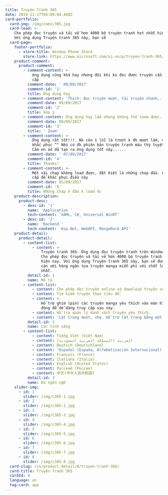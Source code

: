 ```yaml
---
title: Truyện Tranh 365
date: 2019-11-27T04:09:04.448Z
card-portfolio:
  card-img: /img/comic365.jpg
  card-lead: >-
    Cho phép đọc truyện và tải về hơn 4000 bộ truyện tranh hot nhất hiện nay.
    Với ứng dụng Truyện tranh 365 này, bạn sẽ 
  card-page:
    footer-portfolio:      
      - store-title: Window Phone Store
        store-link: https://www.microsoft.com/vi-vn/p/truyen-tranh-365/9nblgggzmtns#
    product-comment:
      product-comment:
        - comment-content: >-
            ứng dụng cũng khá hay nhưng đôi khi ko đọc được truyện cần phải nâng
            cấp
          comment-date: ' 09/09/2017'
          comment-id: '1'
          title: Ứng dụng hay
        - comment-content: 'Thích: Đọc truyện mượt, tải truyện nhanh,.... Nói chung khá ổn'
          comment-date: 09/09/2017
          comment-id: '2'
          title: Góp ý
        - comment-content: Ứng dụng hay lắm nhưng không thể zoom được. Cần sửa lại zoom
          comment-date: 08/09/2017
          comment-id: '3'
          title: ' Zoom'
        - comment-content: >-
            Ứng dụng rất tốt!!!. Nk còn 1 lỗi là trượt k đk mượt lắm, mog ad
            khắc phục ^^ Nếu có đk phiên bản truyện trạnh màu thỳ tuyệt vời!!!
            Cảm ơn ad đã tạo ra ứng dụng tốt này......
          comment-date: ' 07/09/2017'
          comment-id: '4'
          title: Thanks!
        - comment-content: >-
            Một vài chap không load được, đặt biệt là những chap đầu. Cần nâng
            cấp để khắc phục điều này
          comment-date: 05/09/2017
          comment-id: '5'
          title: Những chap ở đầu k load đc
    product-description:
      product-desc:
        - desc-id: '1'
          name: 'Application '
          tech-content: 'XAML, C#, Universal WinRT'
        - desc-id: '2'
          name: 'Backend '
          tech-content: 'Asp.Net, WebAPI, MangaRock API'
    product-detail:
      product-detail:
        - content-list:
            - content: >-
                Truyện tranh 365- Ứng dụng đọc truyện tranh trên Windows phone.
                Cho phép đọc truyện và tải về hơn 4000 bộ truyện tranh hot nhất
                hiện nay. Với ứng dụng Truyện tranh 365 này, bạn sẽ được tiếp
                cận với hàng ngàn tựa truyện manga miễn phí với chất lượng tốt
                nhất.
          detail-id: 1
          name: Mô tả
        - content-list:
            - content: Cho phép đọc truyện online và download truyện về máy.
            - content: Tìm kiếm truyện theo tiêu đề.
            - content: >-
                Hỗ trợ ghim (pin) các truyện manga yêu thích vào màn hình khởi
                động để dễ dàng truy cập sau này.
            - content: Hỗ trợ quản lý danh sách truyện yêu thích.
            - content: 'Lật trang mươt, nhẹ. Hỗ trợ lật trang bằng một chạm.'
          detail-id: 2
          name: Các tính năng
        - content-list:
            - content: Tiếng Việt (Việt Nam)
            - content: العربية (المملكة العربية السعودية)
            - content: Deutsch (Deutschland)
            - content: 'Español (España, Alfabetización Internacional)'
            - content: Français (France)
            - content: Italiano (Italia)
            - content: English (United States)
            - content: Русский (Россия)
            - content: 中文(中华人民共和国)
          detail-id: 3
          name: Đa ngôn ngữ
    slider-img:
      - id: 1
        slider: /img/c365-1.jpg
      - id: 2
        slider: /img/c365-2.jpg
      - id: 3
        slider: /img/c365-3.jpg
      - id: 4
        slider: /img/c365-4.jpg
      - id: 5
        slider: /img/c365-5.jpg
      - id: 6
        slider: /img/c365-6.jpg
      - id: 7
        slider: /img/c365-7.jpg
      - id: 8
        slider: /img/c365-8.jpg
  card-slug: /vi/product-detail/8/truyen-tranh-365/
  card-title: Truyện Tranh 365
  cardId: 8
  language: vn
  tag-card: app
---
```


